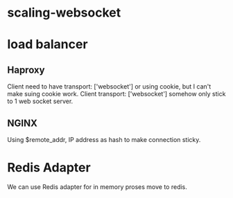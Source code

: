 # scaling-websocket


# load balancer
## Haproxy
Client need to have transport: ['websocket'] or using cookie, but I can't make suing cookie work.
Client transport: ['websocket'] somehow only stick to 1 web socket server.

## NGINX
Using $remote_addr, IP address as hash to make connection sticky.

# Redis Adapter
We can use Redis adapter for in memory proses move to redis.
